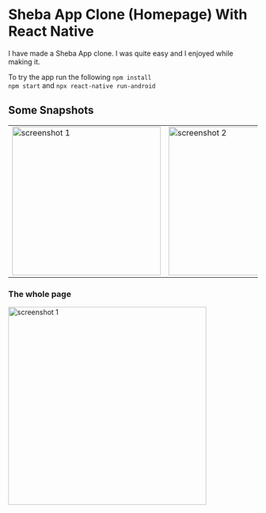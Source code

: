 # Sheba App Clone (Homepage) With React Native

I have made a Sheba App clone. I was quite easy and I enjoyed while making it.

To try the app run the following
`npm install` <br>
`npm start` and `npx react-native run-android`<br >

## Some Snapshots

<!-- ![Alt text](screenshots/ss-1.jpg "Optional title") -->
<!-- <img src="screenshots/ss-1.jpg" alt="Alt text" title=""> -->

<table>
    <tr>
        <td><img width=300 src="screenshots/ss-1.jpg" alt="screenshot 1" title=""></td>
        <td><img width=300 src="screenshots/ss-2.jpg" alt="screenshot 2" title=""></td>
        <td><img width=300 src="screenshots/ss-3.jpg" alt="screenshot 3" title=""></td>
        <td><img width=300 src="screenshots/ss-4.jpg" alt="screenshot 4" title=""></td>
        <td><img width=300 src="screenshots/ss-5.jpg" alt="screenshot 5" title=""></td>
    </tr>
</table>

### The whole page

<img width=400 src="screenshots/ss-6.jpg" alt="screenshot 1" title="">
